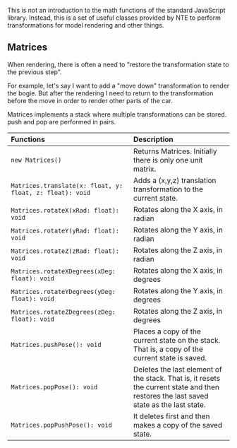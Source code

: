
This is not an introduction to the math functions of the standard JavaScript library. Instead, this is a set of useful classes provided by NTE to perform transformations for model rendering and other things.

## Matrices
When rendering, there is often a need to “restore the transformation state to the previous step”.

For example, let's say I want to add a "move down" transformation to render the bogie. But after the rendering I need to return to the transformation before the move in order to render other parts of the car.

Matrices implements a stack where multiple transformations can be stored. push and pop are performed in pairs.

|Functions|Description|
|:--------|:----------|
|`new Matrices()`|Returns Matrices. Initially there is only one unit matrix.|
|`Matrices.translate(x: float, y: float, z: float): void`|Adds a (x,y,z) translation transformation to the current state.|
|`Matrices.rotateX(xRad: float): void`|Rotates along the X axis, in radian|
|`Matrices.rotateY(yRad: float): void`|Rotates along the Y axis, in radian|
|`Matrices.rotateZ(zRad: float): void`|Rotates along the Z axis, in radian|
|`Matrices.rotateXDegrees(xDeg: float): void`|Rotates along the X axis, in degrees|
|`Matrices.rotateYDegrees(yDeg: float): void`|Rotates along the Y axis, in degrees|
|`Matrices.rotateZDegrees(zDeg: float): void`|Rotates along the Z axis, in degrees|
|`Matrices.pushPose(): void`|Places a copy of the current state on the stack. That is, a copy of the current state is saved.|
|`Matrices.popPose(): void`|Deletes the last element of the stack. That is, it resets the current state and then restores the last saved state as the last state.|
|`Matrices.popPushPose(): void`|It deletes first and then makes a copy of the saved state.|